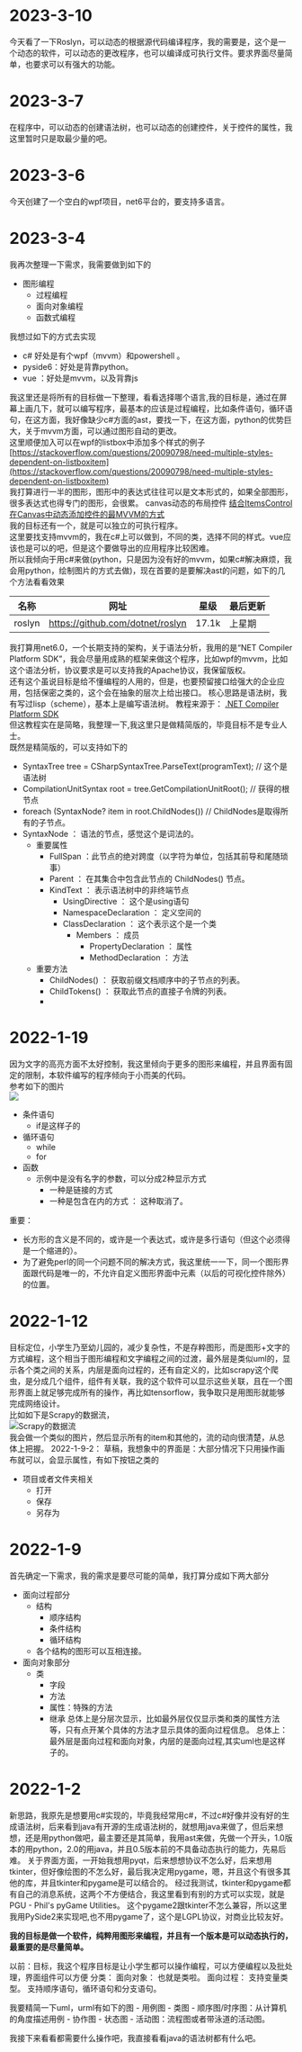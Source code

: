 # 2023-3-10
今天看了一下Roslyn，可以动态的根据源代码编译程序，我的需要是，这个是一个动态的软件，可以动态的更改程序，也可以编译成可执行文件。要求界面尽量简单，也要求可以有强大的功能。
# 2023-3-7
在程序中，可以动态的创建语法树，也可以动态的创建控件，关于控件的属性，我这里暂时只是取最少量的吧。
# 2023-3-6
今天创建了一个空白的wpf项目，net6平台的，要支持多语言。
# 2023-3-4
我再次整理一下需求，我需要做到如下的
   - 图形编程
     - 过程编程
     - 面向对象编程
     - 函数式编程

我想过如下的方式去实现
   - c# 好处是有个wpf（mvvm）和powershell 。
   - pyside6：好处是背靠python。
   - vue    ：好处是mvvm，以及背靠js

我这里还是将所有的目标做一下整理，看看选择哪个语言,我的目标是，通过在屏幕上画几下，就可以编写程序，最基本的应该是过程编程，比如条件语句，循环语句，在这方面，我好像缺少c#方面的ast，要找一下，在这方面，python的优势巨大，关于mvvm方面，可以通过图形自动的更改。  
这里顺便加入可以在wpf的listbox中添加多个样式的例子 [https://stackoverflow.com/questions/20090798/need-multiple-styles-dependent-on-listboxitem](https://stackoverflow.com/questions/20090798/need-multiple-styles-dependent-on-listboxitem)  
我打算进行一半的图形，图形中的表达式往往可以是文本形式的，如果全部图形，很多表达式也得专门的图形，会很累。
canvas动态的布局控件 [结合ItemsControl在Canvas中动态添加控件的最MVVM的方式](https://www.cnblogs.com/ywei221/p/4570689.html)  
我的目标还有一个，就是可以独立的可执行程序。  
这里要找支持mvvm的，我在c#上可以做到，不同的类，选择不同的样式。vue应该也是可以的吧，但是这个要做导出的应用程序比较困难。  
所以我倾向于用c#来做(python，只是因为没有好的mvvm，如果c#解决麻烦，我会用python，绘制图片的方式去做)，现在首要的是要解决ast的问题，如下的几个方法看看效果  

|名称|网址|星级|最后更新|
|--|--|--|--|
|roslyn|https://github.com/dotnet/roslyn|17.1k|上星期|

我打算用net6.0，一个长期支持的架构，关于语法分析，我用的是“NET Compiler Platform SDK”，我会尽量用成熟的框架来做这个程序，比如wpf的mvvm，比如这个语法分析，协议要求是可以支持我的Apache协议，我保留版权。  
还有这个虽说目标是给不懂编程的人用的，但是，也要预留接口给强大的企业应用，包括保密之类的，这个会在抽象的层次上给出接口。
核心思路是语法树，我有写过lisp（scheme），基本上是编写语法树。
教程来源于： [.NET Compiler Platform SDK](https://learn.microsoft.com/zh-cn/dotnet/csharp/roslyn-sdk/)  
但这教程实在是简略，我整理一下,我这里只是做精简版的，毕竟目标不是专业人士。   
既然是精简版的，可以支持如下的  


   - SyntaxTree tree = CSharpSyntaxTree.ParseText(programText);   // 这个是语法树
   - CompilationUnitSyntax root = tree.GetCompilationUnitRoot();  // 获得的根节点
   - foreach (SyntaxNode? item in root.ChildNodes())                      // ChildNodes是取得所有的子节点。
   - SyntaxNode ： 语法的节点，感觉这个是词法的。
     - 重要属性
       - FullSpan ：此节点的绝对跨度（以字符为单位，包括其前导和尾随琐事）
       - Parent   ： 在其集合中包含此节点的 ChildNodes() 节点。
       - KindText ： 表示语法树中的非终端节点
         - UsingDirective ： 这个是using语句
         - NamespaceDeclaration ： 定义空间的
         - ClassDeclaration     ： 这个表示这个是一个类
           - Members ： 成员
             - PropertyDeclaration  ： 属性
             - MethodDeclaration    ： 方法
     - 重要方法
       - ChildNodes() ： 获取前缀文档顺序中的子节点的列表。
       - ChildTokens() ： 获取此节点的直接子令牌的列表。
       - 







# 2022-1-19
因为文字的高亮方面不太好控制，我这里倾向于更多的图形来编程，并且界面有固定的限制，本软件编写的程序倾向于小而美的代码。  
参考如下的图片  
![](Syntax_diagram_example.svg)  

   - 条件语句
     - if是这样子的
   - 循环语句
     - while
     - for
   - 函数
     - 示例中是没有名字的参数，可以分成2种显示方式
       - 一种是链接的方式
       - 一种是包含在内的方式 ： 这种取消了。

重要： 
   - 长方形的含义是不同的，或许是一个表达式，或许是多行语句（但这个必须得是一个缩进的）。 
   - 为了避免perl的同一个问题不同的解决方式，我这里统一一下，同一个图形界面跟代码是唯一的，不允许自定义图形界面中元素（以后的可视化控件除外）的位置。


# 2022-1-12
目标定位，小学生乃至幼儿园的，减少复杂性，不是存粹图形，而是图形+文字的方式编程，这个相当于图形编程和文字编程之间的过渡，最外层是类似uml的，显示各个类之间的关系，内层是面向过程的，还有自定义的，比如scrapy这个爬虫，是分成几个组件，组件有关联，我的这个软件可以显示这些关联，且在一个图形界面上就足够完成所有的操作，再比如tensorflow，我争取只是用图形就能够完成网络设计。  
比如如下是Scrapy的数据流，  
![Scrapy的数据流](./resource/img/scrapy_dataflow.png)  
我会做一个类似的图片，然后显示所有的item和其他的，流的动向很清楚，从总体上把握。
2022-1-9-2： 草稿，我想象中的界面是：大部分情况下只用操作画布就可以，会显示属性，有如下按钮之类的
   - 项目或者文件夹相关
     - 打开
     - 保存
     - 另存为
# 2022-1-9
首先确定一下需求，我的需求是要尽可能的简单，我打算分成如下两大部分
   - 面向过程部分
     - 结构
       - 顺序结构
       - 条件结构
       - 循环结构
     - 各个结构的图形可以互相连接。
   - 面向对象部分
     - 类
       - 字段
       - 方法
       - 属性：特殊的方法
       - 继承
总体上是分层次显示，比如最外层仅仅显示类和类的属性方法等，只有点开某个具体的方法才显示具体的面向过程信息。
总体上：最外层是面向过程和面向对象，内层的是面向过程,其实uml也是这样子的。

# 2022-1-2
新思路，我原先是想要用c#实现的，毕竟我经常用c#，不过c#好像并没有好的生成语法树，后来看到java有开源的生成语法树的，就想用java来做了，但后来想想，还是用python做吧，最主要还是其简单，我用ast来做，先做一个开头，1.0版本的用python，2.0的用java，并且0.5版本前的不具备动态执行的能力，先易后难。
关于界面方面，一开始我想用pyqt，后来想想协议不怎么好，后来想用tkinter，但好像绘图的不怎么好，最后我决定用pygame，嗯，并且这个有很多其他的库，并且tkinter和pygame是可以结合的。
经过我测试，tkinter和pygame都有自己的消息系统，这两个不方便结合，我这里看到有别的方式可以实现，就是PGU - Phil's pyGame Utilities。
这个pygame2跟tkinter不怎么兼容，所以这里我用PySide2来实现吧,也不用pygame了，这个是LGPL协议，对商业比较友好。


**我的目标是做一个软件，纯粹用图形来编程，并且有一个版本是可以动态执行的，最重要的是尽量简单。**




以前：目标，我这个程序目标是让小学生都可以操作编程，可以方便编程以及批处理，界面组件可以方便
分类：
    面向对象： 也就是类啦。
    面向过程： 
        支持变量类型。
        支持顺序语句，循环语句和分支语句。

我要精简一下uml，urml有如下的图
    - 用例图
    - 类图
    - 顺序图/时序图：从计算机的角度描述用例
    - 协作图
    - 状态图
    - 活动图：流程图或者带泳道的活动图。

我接下来看看都需要什么操作吧，我直接看看java的语法树都有什么吧。